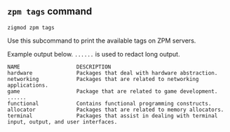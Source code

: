 ## `zpm tags` command
```
zigmod zpm tags
```

Use this subcommand to print the available tags on ZPM servers.

Example output below. `......` is used to redact long output.

```
NAME                  DESCRIPTION
hardware              Packages that deal with hardware abstraction.
networking            Packages that are related to networking applications.
game                  Package that are related to game development.
......
functional            Contains functional programming constructs.
allocator             Packages that are related to memory allocators.
terminal              Packages that assist in dealing with terminal input, output, and user interfaces.
```
